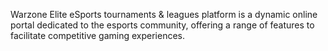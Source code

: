 Warzone Elite eSports tournaments & leagues platform is a dynamic online portal dedicated to the esports community, offering a range of features to facilitate competitive gaming experiences.
